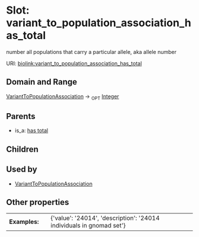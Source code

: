 
# Slot: variant_to_population_association_has_total


number all populations that carry a particular allele, aka allele number

URI: [biolink:variant_to_population_association_has_total](https://w3id.org/biolink/vocab/variant_to_population_association_has_total)


## Domain and Range

[VariantToPopulationAssociation](VariantToPopulationAssociation.md) ->  <sub>OPT</sub>
 [Integer](types/Integer.md)

## Parents

 *  is_a: [has total](has_total.md)

## Children


## Used by

 * [VariantToPopulationAssociation](VariantToPopulationAssociation.md)

## Other properties

|  |  |  |
| --- | --- | --- |
| **Examples:** | | {'value': '24014', 'description': '24014 individuals in gnomad set'} |

